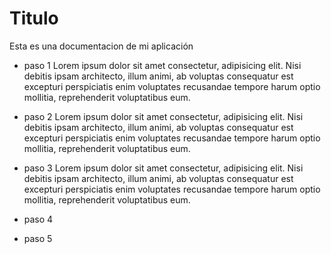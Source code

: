 # Titulo
Esta es una documentacion de mi aplicación 

- paso 1
Lorem ipsum dolor sit amet consectetur, adipisicing elit. Nisi debitis ipsam architecto, illum animi, ab voluptas consequatur est excepturi perspiciatis enim voluptates recusandae tempore harum optio mollitia, reprehenderit voluptatibus eum.
  
- paso 2
Lorem ipsum dolor sit amet consectetur, adipisicing elit. Nisi debitis ipsam architecto, illum animi, ab voluptas consequatur est excepturi perspiciatis enim voluptates recusandae tempore harum optio mollitia, reprehenderit voluptatibus eum.

- paso 3
Lorem ipsum dolor sit amet consectetur, adipisicing elit. Nisi debitis ipsam architecto, illum animi, ab voluptas consequatur est excepturi perspiciatis enim voluptates recusandae tempore harum optio mollitia, reprehenderit voluptatibus eum.

- paso 4

- paso 5